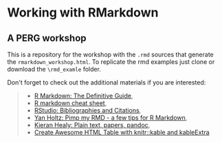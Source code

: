 # Working with RMarkdown

## A PERG workshop

This is a repository for the workshop with the `.rmd` sources that generate the `rmarkdown_workshop.html`. To replicate the rmd examples just clone or download the `\rmd_examle` folder.

Don't forget to check out the additional materials if you are interested:

> - [R Markdown: The Definitive Guide](https://bookdown.org/yihui/rmarkdown/),    
> - [R markdown cheat sheet](https://www.rstudio.com/wp-content/uploads/2015/02/rmarkdown-cheatsheet.pdf),    
> - [RStudio: Bibliographies and Citations](https://rmarkdown.rstudio.com/authoring_bibliographies_and_citations.html),    
> - [Yan Holtz: Pimp my RMD - a few tips for R Markdown](https://holtzy.github.io/Pimp-my-rmd/),   
> - [Kieran Healy: Plain text, papers, pandoc](https://kieranhealy.org/blog/archives/2014/01/23/plain-text/),     
> - [Create Awesome HTML Table with knitr::kable and kableExtra](https://cran.r-project.org/web/packages/kableExtra/vignettes/awesome_table_in_html.html)  
